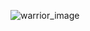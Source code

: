 ![warrior_image](https://user-images.githubusercontent.com/48282732/167265540-fe230203-1217-4e39-8ab0-ac71dbde9998.png)
